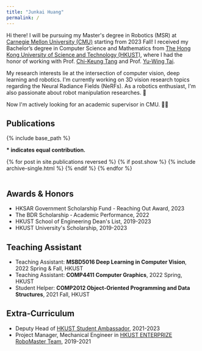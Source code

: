 ```yaml
---
title: "Junkai Huang"
permalink: /
---
```


Hi there! I will be pursuing my Master's degree in Robotics (MSR) at [Carnegie Mellon University (CMU)](https://www.cmu.edu) starting from 2023 Fall! I received my Bachelor’s degree in Computer Science and Mathematics from [The Hong Kong University of Science and Technology (HKUST)](https://hkust.edu.hk), where I had the honor of working with Prof. [Chi-Keung Tang](https://cse.hkust.edu.hk/~cktang/bio.html) and Prof. [Yu-Wing Tai](https://yuwingtai.github.io). 

My research interests lie at the intersection of computer vision, deep learning and robotics. I'm currently working on 3D vision research topics regarding the Neural Radiance Fields (NeRFs). As a robotics enthusiast, I'm also passionate about robot manipulation researches. :blue_heart:

Now I'm actively looking for an academic supervisor in CMU. :wave::blush:

## Publications
{% include base_path %}

**\* indicates equal contribution.**

<table style="width:100%;border:0px;border-spacing:0px;border-collapse:separate;margin-right:auto;margin-left:auto;">
<tbody>
  {% for post in site.publications reversed %}
    {% if post.show %}
      {% include archive-single.html %}
    {% endif %}
  {% endfor %}
</tbody>
</table>

## Awards & Honors
* HKSAR Government Scholarship Fund - Reaching Out Award, 2023
* The BDR Scholarship ‐ Academic Performance, 2022
* HKUST School of Engineering Dean's List, 2019-2023
* HKUST University's Scholarship, 2019-2023

## Teaching Assistant
* Teaching Assistant: **MSBD5016 Deep Learning in Computer Vision**, 2022 Spring & Fall, HKUST
* Teaching Assistant: **COMP4411 Computer Graphics**, 2022 Spring, HKUST
* Student Helper: **COMP2012 Object-Oriented Programming and Data Structures**, 2021 Fall, HKUST

## Extra-Curriculum
* Deputy Head of [HKUST Student Ambassador](https://join.hkust.edu.hk/saprogram), 2021-2023
* Project Manager, Mechanical Engineer in [HKUST ENTERPRIZE RoboMaster Team](https://www.instagram.com/hkust_enterprize_robomaster/), 2019-2021
  
